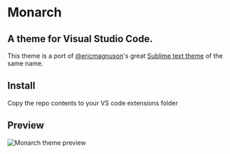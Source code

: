 # Monarch
## A theme for Visual Studio Code.
This theme is a port of [@ericmagnuson](https://github.com/ericmagnuson)'s great [Sublime text theme](https://github.com/ericmagnuson/Monarch) of the same name.

## Install
Copy the repo contents to your VS code extensions folder

## Preview
![Monarch theme preview](https://camo.githubusercontent.com/fa5689dfd5b3d6906b87e0d828c1759a1db29c16/687474703a2f2f657269636d61676e75736f6e2e6d652f692f31347165755f32303133303931365f3030333631392e706e67)
